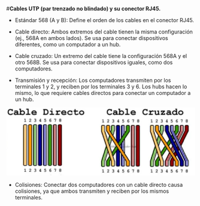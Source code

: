 #**Cables UTP (par trenzado no blindado) y su conector RJ45.**

- Estándar 568 (A y B): Define el orden de los cables en el conector RJ45.

- Cable directo: Ambos extremos del cable tienen la misma configuración (ej., 568A en ambos lados). Se usa para conectar dispositivos diferentes, como un computador a un hub.

- Cable cruzado: Un extremo del cable tiene la configuración 568A y el otro 568B. Se usa para conectar dispositivos iguales, como dos computadores.

- Transmisión y recepción: Los computadores transmiten por los terminales 1 y 2, y reciben por los terminales 3 y 6. Los hubs hacen lo mismo, lo que requiere cables directos para conectar un computador a un hub.

![Cables](/images/Cables_Direc_Cruz.png)

- Colisiones: Conectar dos computadores con un cable directo causa colisiones, ya que ambos transmiten y reciben por los mismos terminales.

